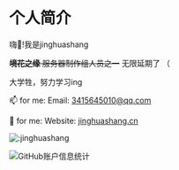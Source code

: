 # 个人简介

嗨👋!我是jinghuashang
  
~~**境花之缘** 服务器制作组人员之一~~ 无限延期了 （
  
大学牲，努力学习ing
  
📫 for me:
Email: 3415645010@qq.com

💬 for me:
Website: [jinghuashang.cn](https://jinghuashang.cn)

![:jinghuashang](https://count.getloli.com/get/@:jinghuashang?theme=asoul)

![GitHub账户信息统计](https://github-stats.ubrong.com/api?username=jinghuashang&show_icons=true&theme=tokyonight)
